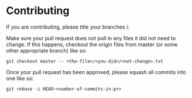 # Contributing

If you are contributing, please title your branches <initials>/<branch-name>.

Make sure your pull request does not pull in any files it did not need to change.
If this happens, checkout the origin files from master (or some other appropriate
branch) like so:

    git checkout master -- <the-file>/<you-did>/<not-change>.txt

Once your pull request has been approved, please squash all commits into one like
so:

    git rebase -i HEAD~<number-of-commits-in-pr>

